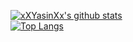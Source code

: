 [![xXYasinXx's github stats](https://github-readme-stats.vercel.app/api?username=xXYasinXx&show_icons=true&theme=cobalt)](https://github.com/anuraghazra/github-readme-stats)
<br>
[![Top Langs](https://github-readme-stats.vercel.app/api/top-langs/?username=xXYasinXx&layout=compact&theme=cobalt)](https://github.com/anuraghazra/github-readme-stats)
